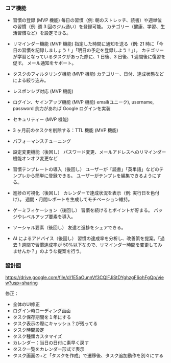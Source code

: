 ### コア機能

- 習慣の登録 (MVP 機能)
  毎日の習慣（例: 朝のストレッチ、読書）や週単位の習慣（例: 週 3 回のジム通い）を登録可能。
  カテゴリー（健康、学習、生活習慣など）を設定できる。

- リマインダー機能 (MVP 機能)
  指定した時間に通知を送る（例: 21 時に「今日の習慣を記録しましょう！」「明日の予定を登録しよう！」）。
  カテゴリーが学習となっているタスクがあった際に、1 日後、3 日後、1 週間後に復習を促す。
  メール通知をサポート。

- タスクのフィルタリング機能 (MVP 機能)
  カテゴリー、日付、達成状態などによる絞り込み。

- レスポンシブ対応 (MVP 機能)

- ログイン、サインアップ機能 (MVP 機能)
  email(ユニーク), username, password
  余力があれば Google ログインを実装

- セキュリティー (MVP 機能)

- 3 ヶ月前のタスクを削除する：TTL 機能 (MVP 機能)

- パフォーマンスチューニング

- 設定変更機能（後回し）
  パスワード変更、メールアドレスへのリマインダー機能オンオフ変更など

- 習慣テンプレートの導入（後回し）
  ユーザーが「読書」「英単語」などのテンプレから簡単に登録できる。
  ユーザーがテンプレを編集できるようにする。

- 進捗の可視化（後回し）
  カレンダーで達成状況を表示（例: 実行日を色付け）。
  週間・月間レポートを生成してモチベーション維持。

- ゲーミフィケーション（後回し）
  習慣を続けるとポイントが貯まる。
  バッジやレベルアップ要素を導入。

- ソーシャル要素（後回し）
  友達と進捗をシェアできる。

- AI によるアドバイス（後回し）
  習慣の達成率を分析し、改善策を提案。「過去 1 週間で習慣達成率が 50%以下なので、リマインダー時間を変更してみませんか？」のような提案を行う。

### 設計図

https://drive.google.com/file/d/1E5aOunnVf3CQlFJiStDYghzgF6ohFgQp/view?usp=sharing

修正：
- 全体のUI修正
- ログイン時ローディング画面
- タスク保存期間を１年にする
- タスク表示の際にキャッシュ？が残ってる
- タスク時間設定
- タスク種類カスタマイズ
- カレンダー：当日の日付に素早く戻す
- タスク一覧をカレンダー形式で表示
- タスク画面の+と「タスクを作成」で遷移後、タスク追加動作を別々にする